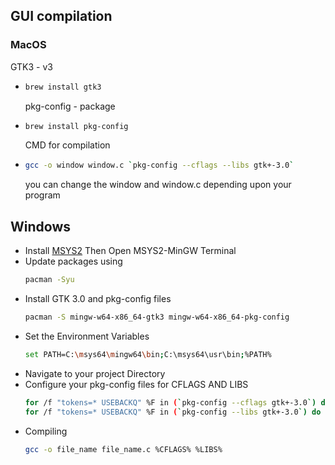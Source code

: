 ## GUI compilation 
### MacOS
GTK3 - v3
<ul>
<li>  

```bash
brew install gtk3
```

</li>

pkg-config - package 

<li>

```bash
brew install pkg-config
```

</li>


CMD for compilation 

<li>

```bash
gcc -o window window.c `pkg-config --cflags --libs gtk+-3.0`
```

</li>

you can change the window and window.c depending upon your program
</ul>

## Windows

<ul>
<li> Install <a href="https://www.msys2.org/">MSYS2</a> Then Open MSYS2-MinGW Terminal </li>
<li>Update packages using  </li>


```bash
pacman -Syu
```

<li> Install GTK 3.0 and pkg-config files</li>

```bash 
pacman -S mingw-w64-x86_64-gtk3 mingw-w64-x86_64-pkg-config
```
<li>Set the Environment Variables</li>

```bash 
set PATH=C:\msys64\mingw64\bin;C:\msys64\usr\bin;%PATH%
```
<li> Navigate to your project Directory </li>

<li>Configure your pkg-config files for CFLAGS AND LIBS</li>

```bash 
for /f "tokens=* USEBACKQ" %F in (`pkg-config --cflags gtk+-3.0`) do set CFLAGS=%F
for /f "tokens=* USEBACKQ" %F in (`pkg-config --libs gtk+-3.0`) do set LIBS=%F
```

<li>Compiling </li>

```bash
gcc -o file_name file_name.c %CFLAGS% %LIBS%
```
